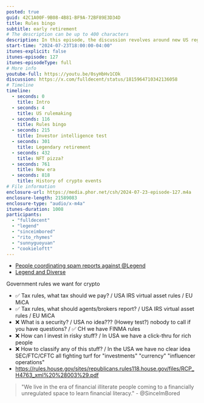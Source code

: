 ```yaml
---
posted: true
guid: 42C1A00F-9B08-4B81-BF9A-72BF89E3D34D
title: Rules bingo
subtitle: early retirement
# The description can be up to 400 characters
description: In this episode, the discussion revolves around new US regulations for cryptocurrency, highlighting its transition from a fringe element to a mainstream financial asset. They cover the legislative journey, the changing use cases of cryptocurrencies like Bitcoin and Ethereum, and the significant global differences in regulatory approaches. The conversation also scrutinizes the current landscape of crypto events, the influx of high-profile personalities, and the contrast between true builders in the space and those merely seeking profit. The episode wraps up with insights into the challenges and opportunities ahead for crypto in the regulatory and public spheres.
start-time: "2024-07-23T18:00:00-04:00"
itunes-explicit: false
itunes-episode: 127
itunes-episodeType: full
# More info
youtube-full: https://youtu.be/0syHbHv1COk
discussion: https://x.com/fulldecent/status/1815964710342136058
# Timeline
timeline:
  - seconds: 0
    title: Intro
  - seconds: 4
    title: US rulemaking
  - seconds: 116
    title: Rules bingo
  - seconds: 215
    title: Investor intelligence test
  - seconds: 301
    title: Legendary retirement
  - seconds: 432
    title: NFT pizza?
  - seconds: 761
    title: New era
  - seconds: 818
    title: History of crypto events
# File information
enclosure-url: https://media.phor.net/csh/2024-07-23-episode-127.m4a
enclosure-length: 21589083
enclosure-type: "audio/x-m4a"
itunes-duration: 1008
participants:
  - "fulldecent"
  - "legend"
  - "sinceimbored"
  - "rito_rhymes"
  - "sunnyguoyuan"
  - "cookieloftt"
---
```


- [People coordinating spam reports against @Legend](https://x.com/Legend/status/1501699530613530630)
- [Legend and Diverse](https://x.com/search?q=%40legend%20%40diverse&src=typed_query)

<!--end of quick notes-->

Government rules we want for crypto
- ✅ Tax rules, what tax should we pay? / USA IRS virtual asset rules / EU MiCA
- ✅ Tax rules, what should agents/brokers report? / USA IRS virtual asset rules / EU MiCA
- ❌ What is a security? / USA no idea??? (Howey test?) nobody to call if you have questions? / ✅ CH we have FINMA rules
- ❌ How can I invest in risky stuff? / In USA we have a click-thru for rich people
- ❌ How to classify any of this stuff? / In the USA we have no clear idea SEC/FTC/CFTC all fighting turf for "investments" "currency" "influencer operations"
- https://rules.house.gov/sites/republicans.rules118.house.gov/files/RCP_H4763_xml%20%28003%29.pdf 

> "We live in the era of financial illiterate people coming to a financially unregulated space to learn financial literacy." - @SinceImBored